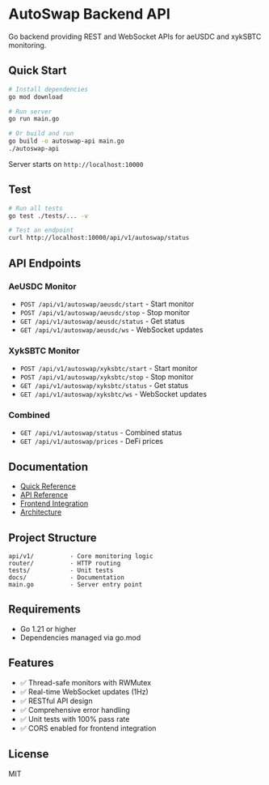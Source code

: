 # AutoSwap Backend API

Go backend providing REST and WebSocket APIs for aeUSDC and xykSBTC monitoring.

## Quick Start

```bash
# Install dependencies
go mod download

# Run server
go run main.go

# Or build and run
go build -o autoswap-api main.go
./autoswap-api
```

Server starts on `http://localhost:10000`

## Test

```bash
# Run all tests
go test ./tests/... -v

# Test an endpoint
curl http://localhost:10000/api/v1/autoswap/status
```

## API Endpoints

### AeUSDC Monitor
- `POST /api/v1/autoswap/aeusdc/start` - Start monitor
- `POST /api/v1/autoswap/aeusdc/stop` - Stop monitor
- `GET /api/v1/autoswap/aeusdc/status` - Get status
- `GET /api/v1/autoswap/aeusdc/ws` - WebSocket updates

### XykSBTC Monitor
- `POST /api/v1/autoswap/xyksbtc/start` - Start monitor
- `POST /api/v1/autoswap/xyksbtc/stop` - Stop monitor
- `GET /api/v1/autoswap/xyksbtc/status` - Get status
- `GET /api/v1/autoswap/xyksbtc/ws` - WebSocket updates

### Combined
- `GET /api/v1/autoswap/status` - Combined status
- `GET /api/v1/autoswap/prices` - DeFi prices

## Documentation

- [Quick Reference](../AUTOSWAP_QUICK_REF.md)
- [API Reference](docs/AUTOSWAP_API.md)
- [Frontend Integration](docs/FRONTEND_INTEGRATION.md)
- [Architecture](docs/ARCHITECTURE.md)

## Project Structure

```
api/v1/          - Core monitoring logic
router/          - HTTP routing
tests/           - Unit tests
docs/            - Documentation
main.go          - Server entry point
```

## Requirements

- Go 1.21 or higher
- Dependencies managed via go.mod

## Features

- ✅ Thread-safe monitors with RWMutex
- ✅ Real-time WebSocket updates (1Hz)
- ✅ RESTful API design
- ✅ Comprehensive error handling
- ✅ Unit tests with 100% pass rate
- ✅ CORS enabled for frontend integration

## License

MIT
